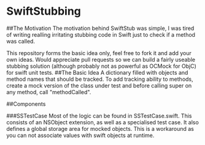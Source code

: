 # SwiftStubbing

##The Motivation
The motivation behind SwiftStub was simple, I was tired of writing realling irritating stubbing code in Swift just to check if a method was called. 

This repository forms the basic idea only, feel free to fork it and add your own ideas. Would appreciate pull requests so we can build a fairly useable stubbing solution (although probably not as powerful as OCMock for ObjC) for swift unit tests.
##The Basic Idea
A dictionary filled with objects and method names that should be tracked. To add tracking ability to methods, create a mock version of the class under test and before calling super on any method, call "methodCalled".

##Components

###SSTestCase
Most of the logic can be found in SSTestCase.swift. This consists of an NSObject extension, as well as a specialised test case. It also defines a global storage area for mocked objects. This is a workaround as you can not associate values with swift objects at runtime.
